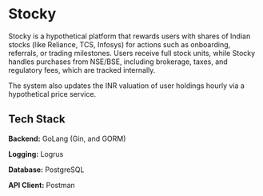 # Stocky

Stocky is a hypothetical platform that rewards users with shares of Indian stocks (like Reliance, TCS, Infosys) for actions such as onboarding, referrals, or trading milestones. Users receive full stock units, while Stocky handles purchases from NSE/BSE, including brokerage, taxes, and regulatory fees, which are tracked internally.

The system also updates the INR valuation of user holdings hourly via a hypothetical price service.

## Tech Stack

**Backend:** GoLang (Gin, and GORM)

**Logging:** Logrus

**Database:** PostgreSQL

**API Client:** Postman
